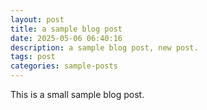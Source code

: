 ```yaml
---
layout: post
title: a sample blog post
date: 2025-05-06 06:40:16
description: a sample blog post, new post.
tags: post
categories: sample-posts
---
```


This is a small sample blog post. 
